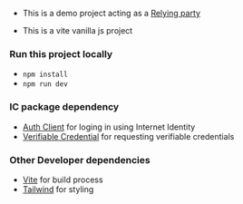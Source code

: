 - This is a demo project acting as a [Relying party](https://internetcomputer.org/docs/current/developer-docs/identity/verifiable-credentials/relying-party) 

- This is a vite vanilla js project

### Run this project locally
- `npm install`
- `npm run dev`

### IC package dependency
- [Auth Client](https://www.npmjs.com/package/@dfinity/auth-client) for loging in using Internet Identity
- [Verifiable Credential](https://www.npmjs.com/package/@dfinity/verifiable-credentials) for requesting verifiable credentials

### Other Developer dependencies
- [Vite](https://www.npmjs.com/package/vite) for build process
- [Tailwind](https://www.npmjs.com/package/tailwindcss) for styling

